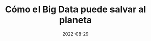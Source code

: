 ---
episode: 58
date: "2022-08-29"
title: Cómo el Big Data puede salvar al planeta
guest: Christian Peña
business: Lemu
category: Founder
description: Tuvimos una conversación con Christian Peña, Cofundador y CTO de Lemu la startup chilena de conservación ambiental con Big Data. Charlamos sobre cómo construir a largo plazo, principios y alcances del Big Data, y cómo hacer más humana la cultura remota de tu empresa.
---